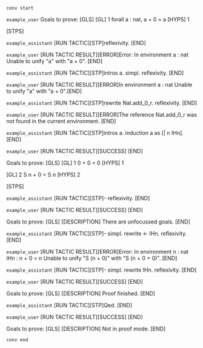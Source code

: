 `conv start`

`example_user`
Goals to prove:
[GLS]
[GL] 1
forall a : nat, a + 0 = a
[HYPS] 1

[STPS]


`example_assistant`
[RUN TACTIC][STP]reflexivity.
[END]


`example_user`
[RUN TACTIC RESULT][ERROR]Error: In environment
a : nat
Unable to unify "a" with "a + 0".
[END]


`example_assistant`
[RUN TACTIC][STP]intros a. simpl. reflexivity.
[END]


`example_user`
[RUN TACTIC RESULT][ERROR]In environment
a : nat
Unable to unify "a" with
 "a + 0".[END]


`example_assistant`
[RUN TACTIC][STP]rewrite Nat.add_0_r. reflexivity.
[END]


`example_user`
[RUN TACTIC RESULT][ERROR]The reference Nat.add_0_r was not found in the current environment.
[END]


`example_assistant`
[RUN TACTIC][STP]intros a. induction a as [| n IHn].
[END]

`example_user`
[RUN TACTIC RESULT][SUCCESS]
[END]

Goals to prove:
[GLS]
[GL] 1
0 + 0 = 0
[HYPS] 1

[GL] 2
S n + 0 = S n
[HYPS] 2

[STPS]

`example_assistant`
[RUN TACTIC][STP]- reflexivity.
[END]


`example_user`
[RUN TACTIC RESULT][SUCCESS]
[END]

Goals to prove:
[GLS]
[DESCRIPTION]
There are unfocussed goals.
[END]

`example_assistant`
[RUN TACTIC][STP]- simpl. rewrite <- IHn. reflexivity.
[END]

`example_user`
[RUN TACTIC RESULT][ERROR]Error: In environment
n : nat
IHn : n + 0 = n
Unable to unify "S (n + 0)"
with "S (n + 0 + 0)".
[END]

`example_assistant`
[RUN TACTIC][STP]- simpl. rewrite IHn. reflexivity.
[END]


`example_user`
[RUN TACTIC RESULT][SUCCESS]
[END]

Goals to prove:
[GLS]
[DESCRIPTION]
Proof finished.
[END]

`example_assistant`
[RUN TACTIC][STP]Qed.
[END]

`example_user`
[RUN TACTIC RESULT][SUCCESS]
[END]

Goals to prove:
[GLS]
[DESCRIPTION]
Not in proof mode.
[END]

`conv end`